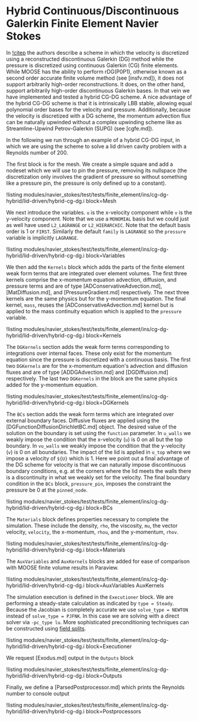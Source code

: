 # Hybrid Continuous/Discontinuous Galerkin Finite Element Navier Stokes

In [!citep](pandare2016hybrid) the authors describe a scheme in which the
velocity is discretized using a reconstructed discontinuous Galerkin (DG) method
while the pressure is discretized using continuous Galerkin (CG) finite
elements. While MOOSE has the ability to perform rDG(P0P1), otherwise known as a
second order accurate finite volume method (see [insfv.md]), it does not support
arbitrarily high-order reconstructions. It does, on the other hand, support
arbitrarily high-order discontinuous Galerkin bases. In that vein we have
implemented and tested a hybrid CG-DG scheme. A nice advantage of the hybrid
CG-DG scheme is that it is intrinsically LBB stable, allowing equal polynomial
order bases for the velocity and pressure. Additionally, because the velocity is
discretized with a DG scheme, the momentum advection flux can be naturally
upwinded without a complex upwinding scheme like as Streamline-Upwind
Petrov-Galerkin (SUPG) (see [cgfe.md]).

In the following we run through an example of a hybrid CG-DG input, in which we
are using the scheme to solve a lid driven cavity problem with a Reynolds number
of 200.

The first block is for the mesh. We create a simple square and add a nodeset
which we will use to pin the pressure, removing its nullspace (the
discretization only involves the gradient of pressure so without something like
a pressure pin, the pressure is only defined up to a constant).

!listing modules/navier_stokes/test/tests/finite_element/ins/cg-dg-hybrid/lid-driven/hybrid-cg-dg.i block=Mesh

We next introduce the variables. `u` is the x-velocity component while `v` is
the y-velocity component. Note that we use a `MONOMIAL` basis but we could just
as well have used `L2_LAGRANGE` or `L2_HIERARCHIC`. Note that the default basis
order is 1 or `FIRST`. Similarly the default `family` is `LAGRANGE` so the
`pressure` variable is implicitly `LAGRANGE`.

!listing modules/navier_stokes/test/tests/finite_element/ins/cg-dg-hybrid/lid-driven/hybrid-cg-dg.i block=Variables

We then add the `Kernels` block which adds the parts of the finite element weak
form terms that are integrated over element volumes. The first three kernels
comprise the x-momentum equation advection, diffusion, and pressure terms and
are of type [ADConservativeAdvection.md], [MatDiffusion.md], and
[PressureGradient.md] respectively. The next three kernels are the same physics
but for the y-momentum equation. The final kernel, `mass`, reuses the
[ADConservativeAdvection.md] kernel but is applied to the mass continuity
equation which is applied to the `pressure` variable.

!listing modules/navier_stokes/test/tests/finite_element/ins/cg-dg-hybrid/lid-driven/hybrid-cg-dg.i block=Kernels

The `DGKernels` section adds the weak form terms corresponding to integrations
over internal faces. These only exist for the momentum equation since the
pressure is discretized with a continuous basis. The first two `DGKernels` are
for the x-momentum equation's advection and diffusion fluxes and are of type
[ADDGAdvection.md] and [DGDiffusion.md] respectively. The last two `DGKernels`
in the block are the same physics added for the y-momentum equation.

!listing modules/navier_stokes/test/tests/finite_element/ins/cg-dg-hybrid/lid-driven/hybrid-cg-dg.i block=DGKernels

The `BCs` section adds the weak form terms which are integrated over external
boundary faces. Diffusive fluxes are applied using the
[DGFunctionDiffusionDirichletBC.md] object. The desired value of the solution on
the boundary is set using the `function` parameter. In `u_walls` we weakly
impose the condition that the x-velocity (`u`) is 0 on all but the top
boundary. In `vu_walls` we weakly impose the condition that the y-velocity (`v`)
is 0 on all boundaries. The impact of the lid is applied in `u_top` where we
impose a velocity of `${U}` which is 1. Here we point out a final advantage of
the DG scheme for velocity is that we can naturally impose discontinuous
boundary conditions, e.g. at the corners where the lid meets the walls there is
a discontinuity in what we weakly set for the velocity. The final boundary
condition in the `BCs` block, `pressure_pin`, imposes the constraint the
pressure be 0 at the `pinned_node`.

!listing modules/navier_stokes/test/tests/finite_element/ins/cg-dg-hybrid/lid-driven/hybrid-cg-dg.i block=BCs

The `Materials` block defines properties necessary to complete the
simulation. These include the density, `rho`, the viscosity, `mu`, the vector
velocity, `velocity`, the x-momentum, `rhou`, and the y-momentum, `rhov`.

!listing modules/navier_stokes/test/tests/finite_element/ins/cg-dg-hybrid/lid-driven/hybrid-cg-dg.i block=Materials

The `AuxVariables` and `AuxKernels` blocks are added for ease of comparison with
MOOSE finite volume results in Paraview.

!listing modules/navier_stokes/test/tests/finite_element/ins/cg-dg-hybrid/lid-driven/hybrid-cg-dg.i block=AuxVariables AuxKernels

The simulation execution is defined in the `Executioner` block. We are
performing a steady-state calculation as indicated by `type = Steady`. Because
the Jacobian is completely accurate we use `solve_type = NEWTON` instead of
`solve_type = PJFNK`. In this case we are solving with a direct solver via
`-pc_type lu`. More sophisticated preconditioning techniques can be constructed
using [field splits](syntax/Preconditioning/index.md).

!listing modules/navier_stokes/test/tests/finite_element/ins/cg-dg-hybrid/lid-driven/hybrid-cg-dg.i block=Executioner

We request [Exodus.md] output in the `Outputs` block

!listing modules/navier_stokes/test/tests/finite_element/ins/cg-dg-hybrid/lid-driven/hybrid-cg-dg.i block=Outputs

Finally, we define a [ParsedPostprocessor.md] which prints the Reynolds number to
console output

!listing modules/navier_stokes/test/tests/finite_element/ins/cg-dg-hybrid/lid-driven/hybrid-cg-dg.i block=Postprocessors

